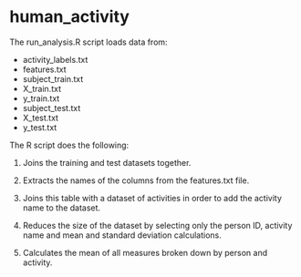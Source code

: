 # human_activity

The run_analysis.R script loads data from:

* activity_labels.txt
* features.txt
* subject_train.txt
* X_train.txt
* y_train.txt
* subject_test.txt
* X_test.txt
* y_test.txt


The R script does the following:

1. Joins the training and test datasets together.

2. Extracts the names of the columns from the features.txt file.

3. Joins this table with a dataset of activities in order to add the activity name to the dataset. 

4. Reduces the size of the dataset by selecting only the person ID, activity name and mean and standard deviation calculations.

5. Calculates the mean of all measures broken down by person and activity.
